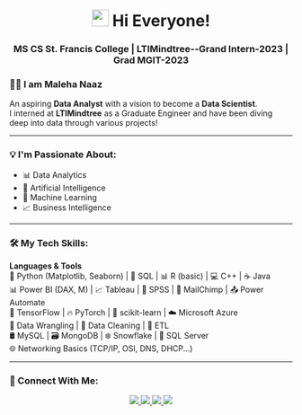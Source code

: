 <h1 align="center">
  <img src="https://em-content.zobj.net/thumbs/120/apple/354/waving-hand_1f44b.png" width="30" />
  Hi Everyone!
  
</h1>

<h3 align="center">

MS CS St. Francis College | LTIMindtree--Grand Intern-2023 | Grad MGIT-2023

</h3>

### 👩‍💻 I am **Maleha Naaz**  
An aspiring **Data Analyst** with a vision to become a **Data Scientist**.  
I interned at **LTIMindtree** as a Graduate Engineer and have been diving deep into data through various projects!

---

### 💡 I'm Passionate About:
- 📊 Data Analytics  
- 🤖 Artificial Intelligence  
- 🧠 Machine Learning  
- 📈 Business Intelligence

---

### 🛠 My Tech Skills:

**Languages & Tools**  
🐍 Python (Matplotlib, Seaborn) | 🐘 SQL | 📊 R (basic) | 💻 C++ | ☕ Java  
📊 Power BI (DAX, M) | 📈 Tableau | 📄 SPSS | 📨 MailChimp | 📤 Power Automate  
🧠 TensorFlow | 🔥 PyTorch | 🤖 scikit-learn | ☁️ Microsoft Azure  
🧹 Data Wrangling | 🧼 Data Cleaning | 🔄 ETL  
🛢 MySQL | 🗃 MongoDB | ❄️ Snowflake | 🧮 SQL Server  
🌐 Networking Basics (TCP/IP, OSI, DNS, DHCP...)

---

### 🤝 Connect With Me:

<p align="center">
  <a href="https://www.linkedin.com/in/maleha-naaz-a22923201/" target="_blank">
    <img src="https://img.shields.io/badge/LinkedIn-0077B5?style=for-the-badge&logo=linkedin&logoColor=white" />
  </a>
  <a href="https://github.com/mnaaz-learn" target="_blank">
    <img src="https://img.shields.io/badge/GitHub-171515?style=for-the-badge&logo=github&logoColor=white" />
  </a>
  <a href="https://www.instagram.com/mnaaz145/?hl=en" target="_blank">
    <img src="https://img.shields.io/badge/Instagram-E4405F?style=for-the-badge&logo=instagram&logoColor=white" />
  </a>
  <a href="mailto:malehanaaz892@gmail.com">
    <img src="https://img.shields.io/badge/Email-D14836?style=for-the-badge&logo=gmail&logoColor=white" />
  </a>
</p>
